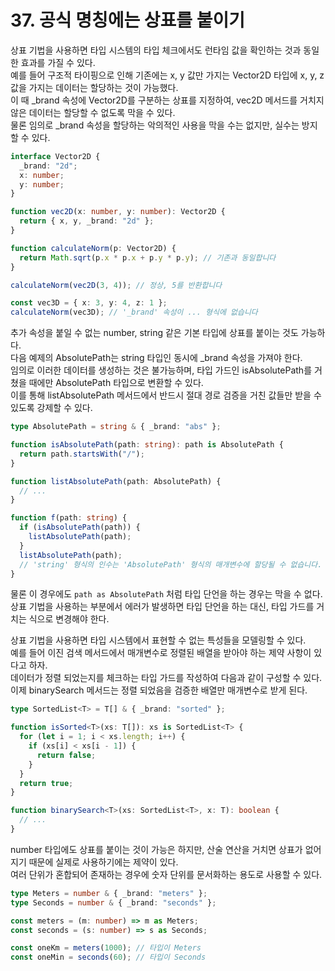 # 37. 공식 명칭에는 상표를 붙이기

상표 기법을 사용하면 타입 시스템의 타입 체크에서도 런타임 값을 확인하는 것과 동일한 효과를 가질 수 있다.  
예를 들어 구조적 타이핑으로 인해 기존에는 x, y 값만 가지는 Vector2D 타입에 x, y, z 값을 가지는 데이터는 할당하는 것이 가능했다.  
이 때 \_brand 속성에 Vector2D를 구분하는 상표를 지정하여, vec2D 메서드를 거치지 않은 데이터는 할당할 수 없도록 막을 수 있다.  
물론 임의로 \_brand 속성을 할당하는 악의적인 사용을 막을 수는 없지만, 실수는 방지할 수 있다.

```ts
interface Vector2D {
  _brand: "2d";
  x: number;
  y: number;
}

function vec2D(x: number, y: number): Vector2D {
  return { x, y, _brand: "2d" };
}

function calculateNorm(p: Vector2D) {
  return Math.sqrt(p.x * p.x + p.y * p.y); // 기존과 동일합니다
}

calculateNorm(vec2D(3, 4)); // 정상, 5를 반환합니다

const vec3D = { x: 3, y: 4, z: 1 };
calculateNorm(vec3D); // '_brand' 속성이 ... 형식에 없습니다
```

추가 속성을 붙일 수 없는 number, string 같은 기본 타입에 상표를 붙이는 것도 가능하다.  
다음 예제의 AbsolutePath는 string 타입인 동시에 \_brand 속성을 가져야 한다.  
임의로 이러한 데이터를 생성하는 것은 불가능하며, 타입 가드인 isAbsolutePath를 거쳤을 때에만 AbsolutePath 타입으로 변환할 수 있다.  
이를 통해 listAbsolutePath 메서드에서 반드시 절대 경로 검증을 거친 값들만 받을 수 있도록 강제할 수 있다.

```ts
type AbsolutePath = string & { _brand: "abs" };

function isAbsolutePath(path: string): path is AbsolutePath {
  return path.startsWith("/");
}

function listAbsolutePath(path: AbsolutePath) {
  // ...
}

function f(path: string) {
  if (isAbsolutePath(path)) {
    listAbsolutePath(path);
  }
  listAbsolutePath(path);
  // 'string' 형식의 인수는 'AbsolutePath' 형식의 매개변수에 할당될 수 없습니다.
}
```

물론 이 경우에도 `path as AbsolutePath` 처럼 타입 단언을 하는 경우는 막을 수 없다.  
상표 기법을 사용하는 부분에서 에러가 발생하면 타입 단언을 하는 대신, 타입 가드를 거치는 식으로 변경해야 한다.

상표 기법을 사용하면 타입 시스템에서 표현할 수 없는 특성들을 모델링할 수 있다.  
예를 들어 이진 검색 메서드에서 매개변수로 정렬된 배열을 받아야 하는 제약 사항이 있다고 하자.  
데이터가 정렬 되었는지를 체크하는 타입 가드를 작성하여 다음과 같이 구성할 수 있다.  
이제 binarySearch 메서드는 정렬 되었음을 검증한 배열만 매개변수로 받게 된다.

```ts
type SortedList<T> = T[] & { _brand: "sorted" };

function isSorted<T>(xs: T[]): xs is SortedList<T> {
  for (let i = 1; i < xs.length; i++) {
    if (xs[i] < xs[i - 1]) {
      return false;
    }
  }
  return true;
}

function binarySearch<T>(xs: SortedList<T>, x: T): boolean {
  // ...
}
```

number 타입에도 상표를 붙이는 것이 가능은 하지만, 산술 연산을 거치면 상표가 없어지기 때문에 실제로 사용하기에는 제약이 있다.  
여러 단위가 혼합되어 존재하는 경우에 숫자 단위를 문서화하는 용도로 사용할 수 있다.

```ts
type Meters = number & { _brand: "meters" };
type Seconds = number & { _brand: "seconds" };

const meters = (m: number) => m as Meters;
const seconds = (s: number) => s as Seconds;

const oneKm = meters(1000); // 타입이 Meters
const oneMin = seconds(60); // 타입이 Seconds
```
